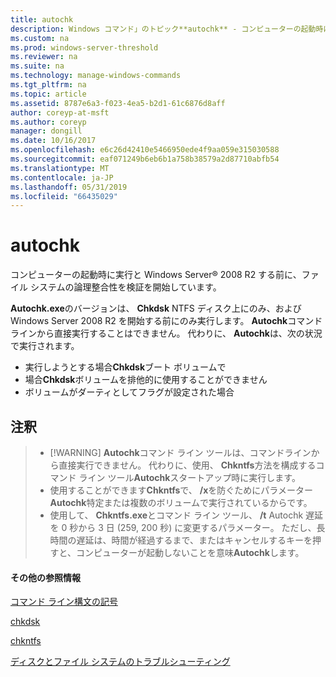 ```yaml
---
title: autochk
description: Windows コマンド」のトピック**autochk** - コンピューターの起動時に実行し、Windows Server の前に、ファイル システムの論理整合性を確認して開始します。
ms.custom: na
ms.prod: windows-server-threshold
ms.reviewer: na
ms.suite: na
ms.technology: manage-windows-commands
ms.tgt_pltfrm: na
ms.topic: article
ms.assetid: 8787e6a3-f023-4ea5-b2d1-61c6876d8aff
author: coreyp-at-msft
ms.author: coreyp
manager: dongill
ms.date: 10/16/2017
ms.openlocfilehash: e6c26d42410e5466950ede4f9aa059e315030588
ms.sourcegitcommit: eaf071249b6eb6b1a758b38579a2d87710abfb54
ms.translationtype: MT
ms.contentlocale: ja-JP
ms.lasthandoff: 05/31/2019
ms.locfileid: "66435029"
---
```

# <a name="autochk"></a>autochk



コンピューターの起動時に実行と Windows Server® 2008 R2 する前に、ファイル システムの論理整合性を検証を開始しています。

**Autochk.exe**のバージョンは、 **Chkdsk** NTFS ディスク上にのみ、および Windows Server 2008 R2 を開始する前にのみ実行します。 **Autochk**コマンドラインから直接実行することはできません。 代わりに、 **Autochk**は、次の状況で実行されます。
-   実行しようとする場合**Chkdsk**ブート ボリュームで
-   場合**Chkdsk**ボリュームを排他的に使用することができません
-   ボリュームがダーティとしてフラグが設定された場合

## <a name="remarks"></a>注釈

> -   [!WARNING]
>     **Autochk**コマンド ライン ツールは、コマンドラインから直接実行できません。 代わりに、使用、 **Chkntfs**方法を構成するコマンド ライン ツール**Autochk**スタートアップ時に実行します。
> -   使用することができます**Chkntfs**で、 **/x**を防ぐためにパラメーター **Autochk**特定または複数のボリュームで実行されているからです。
> -   使用して、 **Chkntfs.exe**とコマンド ライン ツール、 **/t** Autochk 遅延を 0 秒から 3 日 (259, 200 秒) に変更するパラメーター。 ただし、長時間の遅延は、時間が経過するまで、またはキャンセルするキーを押すと、コンピューターが起動しないことを意味**Autochk**します。

#### <a name="additional-references"></a>その他の参照情報

[コマンド ライン構文の記号](command-line-syntax-key.md)

[chkdsk](chkdsk.md)

[chkntfs](chkntfs.md)

[ディスクとファイル システムのトラブルシューティング](https://go.microsoft.com/fwlink/?LinkId=4527)